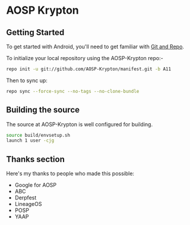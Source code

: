 AOSP Krypton
==============

Getting Started
---------------

To get started with Android, you'll need to get
familiar with [Git and Repo](http://source.android.com/source/using-repo.html).

To initialize your local repository using the AOSP-Krypton repo:-

```bash
repo init -u git://github.com/AOSP-Krypton/manifest.git -b A11
```
Then to sync up:
```bash
repo sync --force-sync --no-tags --no-clone-bundle
```

Building the source
---------------

The source at AOSP-Krypton is well configured for building.

```bash
source build/envsetup.sh
launch 1 user -cjg
```

## Thanks section ##

Here's my thanks to people who made this possible:

* Google for AOSP
* ABC
* Derpfest
* LineageOS
* POSP
* YAAP
